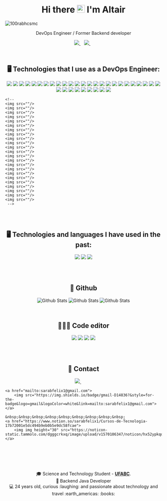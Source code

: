 
<h1 align="center"> Hi there <img src="https://media.giphy.com/media/hvRJCLFzcasrR4ia7z/giphy.gif" width="25px" > I'm Altair</h1>

<p align="left"> <img src="https://komarev.com/ghpvc/?username=altairlage&label=Profile%20views&color=0e75b6&style=flat" alt="100rabhcsmc" /> </p>

<p align='center'>
    DevOps Engineer / Former Backend developer
</p>



<p align='center'>
  
  <a href="https://www.linkedin.com/in/altair-campos-lage-filho/">
    <img src="https://img.shields.io/badge/linkedin-%230077B5.svg?&style=for-the-badge&logo=linkedin&logoColor=white" />
  </a>&nbsp;&nbsp;
  <a href="https://www.instagram.com/altairlage">
    <img src="https://img.shields.io/badge/instagram-%23E4405F.svg?&style=for-the-badge&logo=instagram&logoColor=white" />        
  </a>&nbsp;&nbsp;
</p>

<br/>

<h2 align='center'>🖥 Technologies that I use as a DevOps Engineer:</h2>
<p align='center'>
    <img src="https://img.shields.io/badge/Amazon%20Web%20Services-232F3E?logo=amazonwebservices&logoColor=fff&style=for-the-badge"/>
    <img src="https://img.shields.io/badge/azure-%230072C6.svg?style=for-the-badge&logo=microsoftazure&logoColor=white"/>
    <img src="https://img.shields.io/badge/python-3670A0?style=for-the-badge&logo=python&logoColor=ffdd54"/>
    <img src="https://img.shields.io/badge/Terraform-844FBA?logo=terraform&logoColor=fff&style=for-the-badge"/>
    <img src="https://img.shields.io/badge/jenkins-%232C5263.svg?style=for-the-badge&logo=jenkins&logoColor=white"/>
    <img src="https://img.shields.io/badge/docker-%230db7ed.svg?style=for-the-badge&logo=docker&logoColor=white"/>
    <img src="https://img.shields.io/badge/Apache%20Groovy-4298B8.svg?style=for-the-badge&logo=Apache+Groovy&logoColor=white"/>
    <img src="https://img.shields.io/badge/java-%23ED8B00.svg?style=for-the-badge&logo=openjdk&logoColor=white"/>
    <img src="https://img.shields.io/badge/Spring-6DB33F.svg?style=for-the-badge&logo=Spring&logoColor=white"/>
    <img src="https://img.shields.io/badge/Spring%20Boot-6DB33F.svg?style=for-the-badge&logo=Spring-Boot&logoColor=white"/>
    <img src="https://img.shields.io/badge/ansible-%231A1918.svg?style=for-the-badge&logo=ansible&logoColor=white"/>
    <img src="https://img.shields.io/badge/Semaphore-19A974?logo=ansible&logoColor=fff&style=for-the-badge"/>
    <img src="https://img.shields.io/badge/markdown-%23000000.svg?style=for-the-badge&logo=markdown&logoColor=white"/>
    <img src="https://img.shields.io/badge/PowerShell-%235391FE.svg?style=for-the-badge&logo=powershell&logoColor=white"/>
    <img src="https://img.shields.io/badge/bash_script-%23121011.svg?style=for-the-badge&logo=gnu-bash&logoColor=white"/>
    <img src="https://img.shields.io/badge/Graylog-FF3633.svg?style=for-the-badge&logo=Graylog&logoColor=white"/>
    <img src="https://img.shields.io/badge/yaml-%23ffffff.svg?style=for-the-badge&logo=yaml&logoColor=151515"/>
    <img src="https://img.shields.io/badge/Linux-FCC624?style=for-the-badge&logo=linux&logoColor=black"/>
    <img src="https://img.shields.io/badge/mac%20os-000000?style=for-the-badge&logo=macos&logoColor=F0F0F0"/>
    <img src="https://img.shields.io/badge/-ElasticSearch-005571?style=for-the-badge&logo=elasticsearch"/>
    <img src="https://img.shields.io/badge/Gradle-02303A.svg?style=for-the-badge&logo=Gradle&logoColor=white"/>
    <img src="https://img.shields.io/badge/grafana-%23F46800.svg?style=for-the-badge&logo=grafana&logoColor=white"/>
    <img src="https://img.shields.io/badge/kubernetes-%23326ce5.svg?style=for-the-badge&logo=kubernetes&logoColor=white"/>
    <img src="https://img.shields.io/badge/Postman-FF6C37?style=for-the-badge&logo=postman&logoColor=white"/>
    <img src="https://img.shields.io/badge/SonarQube-black?style=for-the-badge&logo=sonarqube&logoColor=4E9BCD"/>
    <img src="https://img.shields.io/badge/pypi-%23ececec.svg?style=for-the-badge&logo=pypi&logoColor=1f73b7"/>
    <img src="https://img.shields.io/badge/jira-%230A0FFF.svg?style=for-the-badge&logo=jira&logoColor=white"/>
    <img src="https://img.shields.io/badge/Confluence-172B4D.svg?style=for-the-badge&logo=Confluence&logoColor=white"/>
    <img src="https://img.shields.io/badge/apache%20tomcat-%23F8DC75.svg?style=for-the-badge&logo=apache-tomcat&logoColor=black"/>
    <img src="https://img.shields.io/badge/git-%23F05033.svg?style=for-the-badge&logo=git&logoColor=white"/>
    <img src="https://img.shields.io/badge/mercurial-999999.svg?style=for-the-badge&logo=mercurial&logoColor=white"/>
    <img src="https://img.shields.io/badge/MySQL-00000F?style=for-the-badge&logo=mysql&logoColor=white"/>
    <img src="https://img.shields.io/badge/PostgreSQL-000?style=for-the-badge&logo=postgresql"/>
    <img src="https://img.shields.io/badge/MariaDB-003545?style=for-the-badge&logo=mariadb&logoColor=white"/>

    <!-- 
    <img src=""/>
    <img src=""/>
    <img src=""/>
    <img src=""/>
    <img src=""/>
    <img src=""/>
    <img src=""/>
    <img src=""/>
    <img src=""/>
    <img src=""/>
    <img src=""/>
    <img src=""/>
    <img src=""/>
    <img src=""/>
    <img src=""/>
    <img src=""/>
    <img src=""/>
    <img src=""/>
    <img src=""/>
    <img src=""/>
    <img src=""/>
    <img src=""/>
    <img src=""/>
     -->
</p>

<br/><br/>

<h2 align='center'>🖥 Technologies and languages I have used in the past:</h2>
<p align='center'>
    <img src="https://img.shields.io/badge/C%23-239120?style=for-the-badge&logo=c-sharp&logoColor=white"/>
    <img src="https://img.shields.io/badge/C++-00599C.svg?style=for-the-badge&logo=C++&logoColor=white"/>
    <img src="https://img.shields.io/badge/C++%20Builder-E62431.svg?style=for-the-badge&logo=C++-Builder&logoColor=white"/>
    <!-- 
    <img src=""/>
    <img src=""/>
    <img src=""/>
    <img src=""/>
    <img src=""/>
    <img src=""/>
    <img src=""/>
    <img src=""/>
    <img src=""/>
    <img src=""/>
    <img src=""/>
    <img src=""/>
    <img src=""/>
    <img src=""/>
    <img src=""/>
    <img src=""/>
    <img src=""/>
    <img src=""/>
    <img src=""/>
    <img src=""/>
    <img src=""/>
    <img src=""/>
    <img src=""/>
     -->
</p>

<br/><br/>


<h2 align="center">📲 Github </h2>
<p align='center'>
    <img align="center" src="https://github-readme-stats.vercel.app/api?username=altairlage&count_private=true&&theme=dark&show_icons=true&hide_border=false&include_all_commits=true" alt="Github Stats" />
    <img align="center" src="https://github-readme-streak-stats.herokuapp.com/?user=altairlage&theme=dark&hide_border=false" alt="Github Stats" />
    <img align="center" src="https://github-readme-stats.vercel.app/api/top-langs/?username=altairlage&theme=dark&hide_border=false&include_all_commits=true&count_private=true&layout=compact" alt="Github Stats" />
</p>

<br/>

<!-- <p align='center'>
   <img align="center" src="https://github-readme-stats.vercel.app/api?username=altairlage&count_private=true&&theme=dark&show_icons=true&hide_border=true" />
</p> -->

<h2 align='center'>👩🏻‍💻 Code editor</h2>
<p align='center'>
    <img src="https://img.shields.io/badge/Eclipse-FE7A16.svg?style=for-the-badge&logo=Eclipse&logoColor=white"/>
    <img src="https://img.shields.io/badge/IntelliJIDEA-000000.svg?style=for-the-badge&logo=intellij-idea&logoColor=white"/>
    <img src="https://img.shields.io/badge/pycharm-143?style=for-the-badge&logo=pycharm&logoColor=black&color=black&labelColor=green"/>
    <img src="https://img.shields.io/badge/Visual%20Studio%20Code-0078d7.svg?style=for-the-badge&logo=visual-studio-code&logoColor=white"/>
</p>

<br/><br/>



<h2 align="center">📲 Contact </h2>
<p align='center'>
    <a href="https://github.com/altairlage">
        <img src="https://img.shields.io/badge/github-%23100000.svg?&style=for-the-badge&logo=github&logoColor=white&link=mailto:https://github.com/altairlage">
    </a>
    &nbsp;&nbsp;&nbsp;&nbsp;&nbsp;&nbsp;&nbsp;&nbsp;&nbsp;

    <a href="mailto:sarabfelix1@gmail.com">
        <img src="https://img.shields.io/badge/gmail-D14836?&style=for-the-badge&logo=gmail&logoColor=white&link=mailto:sarabfelix1@gmail.com">
    </a>

    &nbsp;&nbsp;&nbsp;&nbsp;&nbsp;&nbsp;&nbsp;&nbsp;&nbsp;
    <a href="https://www.notion.so/sarabfelix1/Cursos-de-Tecnologia-17b72001e5dc494b9eb0b5e9dc58fcae">
        <img img height="30" src="https://noticon-static.tammolo.com/dgggcrkxq/image/upload/v1570106347/noticon/hx52ypkqqdzjdvd8iaid.svg">
    </a>
</p>

<br/><br/>
---
<p align="center">
  🎓 Science and Technology Student - <a href="https://www.ufabc.edu.br/"><b>UFABC</b></a>.
  <br>
  📌 Backend Java Developer
  <br>
  💻 24 years old, curious :laughing: and passionate about technology and travel :earth_americas: :books: 
  <br>
</p>
